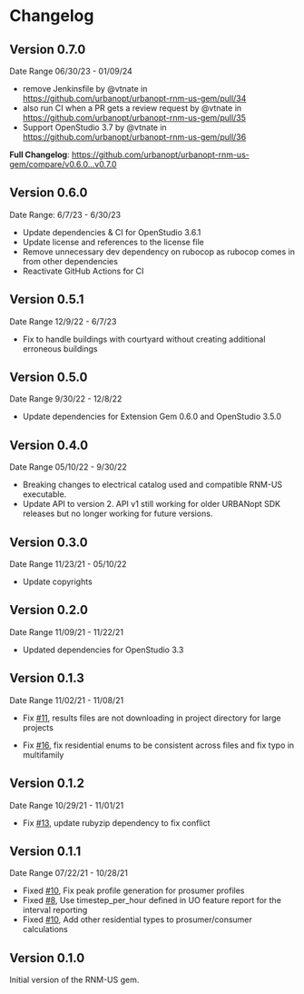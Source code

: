 # Changelog

## Version 0.7.0
Date Range 06/30/23 - 01/09/24

* remove Jenkinsfile by @vtnate in https://github.com/urbanopt/urbanopt-rnm-us-gem/pull/34
* also run CI when a PR gets a review request by @vtnate in https://github.com/urbanopt/urbanopt-rnm-us-gem/pull/35
* Support OpenStudio 3.7 by @vtnate in https://github.com/urbanopt/urbanopt-rnm-us-gem/pull/36

**Full Changelog**: https://github.com/urbanopt/urbanopt-rnm-us-gem/compare/v0.6.0...v0.7.0

## Version 0.6.0
Date Range: 6/7/23 - 6/30/23

- Update dependencies & CI for OpenStudio 3.6.1
- Update license and references to the license file
- Remove unnecessary dev dependency on rubocop as rubocop comes in from other dependencies
- Reactivate GitHub Actions for CI

## Version 0.5.1
Date Range 12/9/22 - 6/7/23

- Fix to handle buildings with courtyard without creating additional erroneous buildings

## Version 0.5.0
Date Range 9/30/22 - 12/8/22

- Update dependencies for Extension Gem 0.6.0 and OpenStudio 3.5.0

## Version 0.4.0
Date Range 05/10/22 - 9/30/22

- Breaking changes to electrical catalog used and compatible RNM-US executable.
- Update API to version 2. API v1 still working for older URBANopt SDK releases but no longer working for future versions.

## Version 0.3.0
Date Range 11/23/21 - 05/10/22

- Update copyrights

## Version 0.2.0

Date Range 11/09/21 - 11/22/21

- Updated dependencies for OpenStudio 3.3

## Version 0.1.3

Date Range 11/02/21 - 11/08/21

- Fix [#11](https://github.com/urbanopt/urbanopt-rnm-us-gem/issues/11), results files are not downloading in project directory for large projects

- Fix [#16](https://github.com/urbanopt/urbanopt-rnm-us-gem/issues/16), fix residential enums to be consistent across files and fix typo in multifamily

## Version 0.1.2

Date Range 10/29/21 - 11/01/21

- Fix [#13](https://github.com/urbanopt/urbanopt-rnm-us-gem/issues/13), update rubyzip dependency to fix conflict

## Version 0.1.1

Date Range 07/22/21 - 10/28/21

- Fixed [#10]( https://github.com/urbanopt/urbanopt-rnm-us-gem/issues/7 ), Fix peak profile generation for prosumer profiles
- Fixed [#8]( https://github.com/urbanopt/urbanopt-rnm-us-gem/issues/8 ), Use timestep_per_hour defined in UO feature report for the interval reporting
- Fixed [#10]( https://github.com/urbanopt/urbanopt-rnm-us-gem/issues/10 ), Add other residential types to prosumer/consumer calculations

## Version 0.1.0

Initial version of the RNM-US gem.
